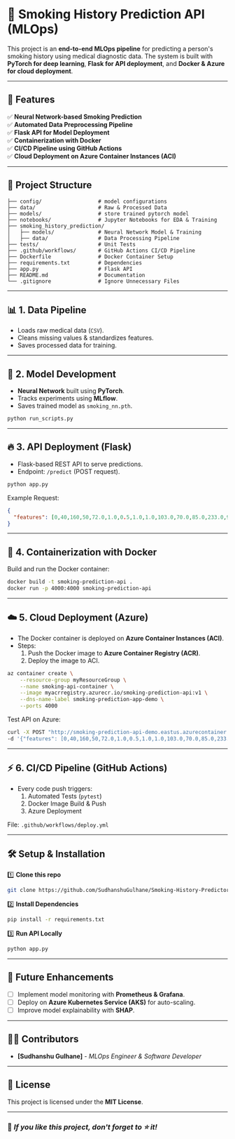 # 🚀 Smoking History Prediction API (MLOps)

This project is an **end-to-end MLOps pipeline** for predicting a person's smoking history using medical diagnostic data. The system is built with **PyTorch for deep learning**, **Flask for API deployment**, and **Docker & Azure for cloud deployment**.

---

## 🌟 **Features**
✅ **Neural Network-based Smoking Prediction**  
✅ **Automated Data Preprocessing Pipeline**  
✅ **Flask API for Model Deployment**  
✅ **Containerization with Docker**  
✅ **CI/CD Pipeline using GitHub Actions**  
✅ **Cloud Deployment on Azure Container Instances (ACI)**  

---

## 📁 **Project Structure**
```
├── config/                  # model configurations
├── data/                    # Raw & Processed Data
├── models/                  # store trained pytorch model
├── notebooks/               # Jupyter Notebooks for EDA & Training
├── smoking_history_prediction/
│   ├── models/              # Neural Network Model & Training
│   ├── data/                # Data Processing Pipeline
├── tests/                   # Unit Tests
├── .github/workflows/       # GitHub Actions CI/CD Pipeline
├── Dockerfile               # Docker Container Setup
├── requirements.txt         # Dependencies
├── app.py                   # Flask API
├── README.md                # Documentation
└── .gitignore               # Ignore Unnecessary Files
```

---

## 📊 **1. Data Pipeline**
- Loads raw medical data (`CSV`).
- Cleans missing values & standardizes features.
- Saves processed data for training.

---

## 🤖 **2. Model Development**
- **Neural Network** built using **PyTorch**.
- Tracks experiments using **MLflow**.
- Saves trained model as `smoking_nn.pth`.

```bash
python run_scripts.py
```

---

## 🔥 **3. API Deployment (Flask)**
- Flask-based REST API to serve predictions.
- Endpoint: `/predict` (POST request).
```bash
python app.py
```

Example Request:
```json
{
  "features": [0,40,160,50,72.0,1.0,0.5,1.0,1.0,103.0,70.0,85.0,233.0,96.0,117.0,95.0,13.5,1.0,0.8,20.0,14.0,14.0,1.0]
}
```

---

## 🐳 **4. Containerization with Docker**
Build and run the Docker container:
```bash
docker build -t smoking-prediction-api .
docker run -p 4000:4000 smoking-prediction-api
```

---

## ☁️ **5. Cloud Deployment (Azure)**
- The Docker container is deployed on **Azure Container Instances (ACI)**.
- Steps:
  1. Push the Docker image to **Azure Container Registry (ACR)**.
  2. Deploy the image to ACI.

```bash
az container create \
    --resource-group myResourceGroup \
    --name smoking-api-container \
    --image myacrregistry.azurecr.io/smoking-prediction-api:v1 \
    --dns-name-label smoking-prediction-app-demo \
    --ports 4000
```

Test API on Azure:
```bash
curl -X POST "http://smoking-prediction-api-demo.eastus.azurecontainer.io:4000/predict" -H "Content-Type: application/json" \
-d '{"features": [0,40,160,50,72.0,1.0,0.5,1.0,1.0,103.0,70.0,85.0,233.0,96.0,117.0,95.0,13.5,1.0,0.8,20.0,14.0,14.0,1.0]}'
```

---

## ⚡ **6. CI/CD Pipeline (GitHub Actions)**
- Every code push triggers:
  1. Automated Tests (`pytest`)
  2. Docker Image Build & Push
  3. Azure Deployment  

File: `.github/workflows/deploy.yml`

---

## 🛠 **Setup & Installation**
1️⃣ **Clone this repo**  
```bash
git clone https://github.com/SudhanshuGulhane/Smoking-History-Predictor.git
```
2️⃣ **Install Dependencies**  
```bash
pip install -r requirements.txt
```
3️⃣ **Run API Locally**  
```bash
python app.py
```

---

## 🎯 **Future Enhancements**
- [ ] Implement model monitoring with **Prometheus & Grafana**.
- [ ] Deploy on **Azure Kubernetes Service (AKS)** for auto-scaling.
- [ ] Improve model explainability with **SHAP**.

---

## 👨‍💻 **Contributors**
- **[Sudhanshu Gulhane]** - _MLOps Engineer & Software Developer_

---

## 📜 **License**
This project is licensed under the **MIT License**.

---

### 🌟 _If you like this project, don't forget to ⭐ it!_
